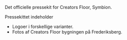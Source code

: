 Det officielle pressekit for Creators Floor, Symbion.

Pressekittet indeholder
 - Logoer i forskellige varianter.
 - Fotos af Creators Floor bygningen på Frederiksberg.
